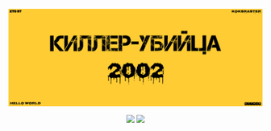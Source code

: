 <p align="center">
 
</p align="center">
<img src="https://github.com/koksraster/koksraster/blob/main/img/hitman_silent_assassin.png" alt="KOK">

<p align="center">
  <img src = "https://github-readme-stats.vercel.app/api?username=koksraster&show_icons=true&theme=radical&line_height=27&locale=ru&include_all_commits=true">
  <img src = "https://github-readme-stats.vercel.app/api/top-langs/?username=koksraster&theme=radical&count_private=true&custom_title=Часто используемые языки">
</p>
